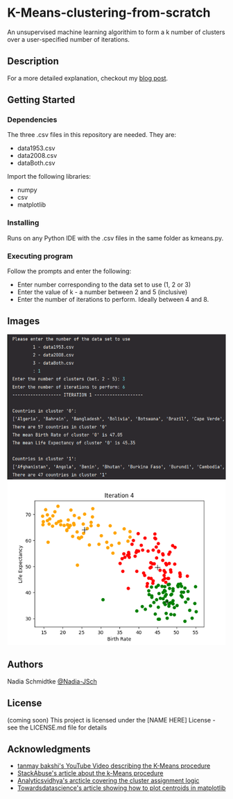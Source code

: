 # K-Means-clustering-from-scratch
 An unsupervised machine learning algorithim to form a k number of clusters over a user-specified number of iterations.

## Description

For a more detailed explanation, checkout my [blog post](https://gearsofdevthoughts.wordpress.com/2022/06/28/k-means-clustering-the-long-way/).

## Getting Started

### Dependencies

The three .csv files in this repository are needed. They are: 
* data1953.csv
* data2008.csv
* dataBoth.csv

Import the following libraries:
* numpy
* csv
* matplotlib

### Installing

Runs on any Python IDE with the .csv files in the same folder as kmeans.py.

### Executing program

Follow the prompts and enter the following:
* Enter number corresponding to the data set to use (1, 2 or 3)
* Enter the value of k - a number between 2 and 5 (inclusive) 
* Enter the number of iterations to perform. Ideally between 4 and 8. 

## Images
![The start menu with the first interation's info displayed](https://github.com/Nadia-JSch/K-Means-clustering-from-scratch/blob/master/demonstration%20screenshot.png)
![A matplotlib figure generated at each iteration](https://github.com/Nadia-JSch/K-Means-clustering-from-scratch/blob/master/Iteration%204%20Demonstration.png)

## Authors

Nadia Schmidtke [@Nadia-JSch](https://github.com/Nadia-JSch)


## License
(coming soon)
This project is licensed under the [NAME HERE] License - see the LICENSE.md file for details

## Acknowledgments

* [tanmay bakshi's YouTube Video describing the K-Means procedure](https://www.youtube.com/watch?v=AFS8LUgBMS0)
* [StackAbuse's article about the k-Means procedure](https://stackabuse.com/k-means-clustering-with-scikit-learn/)
* [Analyticsvidhya's arcticle covering the cluster assignment logic](https://www.analyticsvidhya.com/blog/2019/08/comprehensive-guide-k-means-clustering/#h2_10)
* [Towardsdatascience's article showing how to plot centroids in matplotlib](https://towardsdatascience.com/create-your-own-k-means-clustering-algorithm-in-python-d7d4c9077670)

